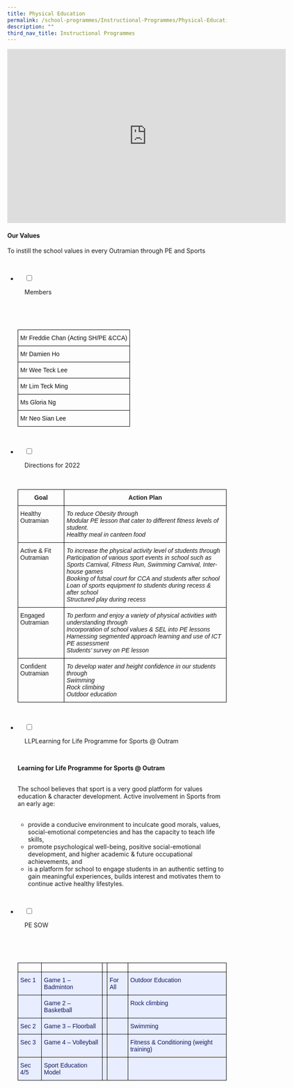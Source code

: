 ```yaml
---
title: Physical Education
permalink: /school-programmes/Instructional-Programmes/Physical-Education/
description: ""
third_nav_title: Instructional Programmes
---
```

<center><iframe allowfullscreen="true" height="400" width="640" frameborder="0" src="https://docs.google.com/presentation/d/e/2PACX-1vQ6M19CQ5zxVx1Tllza1sKIT1OmJuAgxp0oEqFUyYGH84CsZvjsWAStW1eDrbwIEJnETUgpUCBsdoEE/embed?start=false&amp;loop=false&amp;delayms=3000"></iframe></center>
 
#### Our Values

To instill the school values in every Outramian through PE and Sports

<ul class="jekyllcodex_accordion">

  <li>

    <input type="checkbox" id="accordion1">

    <label for="accordion1">Members</label>

    <div>

      <p> <style type="text/css">
.tg  {border-collapse:collapse;border-spacing:0;}
.tg td{border-color:black;border-style:solid;border-width:1px;font-family:Arial, sans-serif;font-size:14px;
  overflow:hidden;padding:10px 5px;word-break:normal;}
.tg th{border-color:black;border-style:solid;border-width:1px;font-family:Arial, sans-serif;font-size:14px;
  font-weight:normal;overflow:hidden;padding:10px 5px;word-break:normal;}
.tg .tg-lyvw{color:#111;text-align:left;vertical-align:top}
</style>
<table class="tg">
<thead>
  <tr>
    <th class="tg-lyvw">Mr Freddie Chan (Acting SH/PE &amp;CCA)</th>
  </tr>
</thead>
<tbody>
  <tr>
    <td class="tg-lyvw">Mr Damien Ho <br></td>
  </tr>
  <tr>
    <td class="tg-lyvw">Mr Wee Teck Lee<br></td>
  </tr>
  <tr>
    <td class="tg-lyvw">Mr Lim Teck Ming<br></td>
  </tr>
  <tr>
    <td class="tg-lyvw">Ms Gloria Ng<br></td>
  </tr>
  <tr>
    <td class="tg-lyvw">Mr Neo Sian Lee</td>
  </tr>
</tbody>
</table> </p>

    </div>

</li>
	<li>

    <input type="checkbox" id="accordion2">

    <label for="accordion2">Directions for 2022</label>

    <div>

<p> 
<style type="text/css">
.tg  {border-collapse:collapse;border-spacing:0;}
.tg td{border-color:black;border-style:solid;border-width:1px;font-family:Arial, sans-serif;font-size:14px;
  overflow:hidden;padding:10px 5px;word-break:normal;}
.tg th{border-color:black;border-style:solid;border-width:1px;font-family:Arial, sans-serif;font-size:14px;
  font-weight:normal;overflow:hidden;padding:10px 5px;word-break:normal;}
.tg .tg-amwm{font-weight:bold;text-align:center;vertical-align:top}
.tg .tg-0lax{text-align:left;vertical-align:top}
.tg .tg-8zwo{font-style:italic;text-align:left;vertical-align:top}
</style>
<table class="tg">
<thead>
  <tr>
    <th class="tg-amwm">Goal</th>
    <th class="tg-amwm">Action Plan</th>
  </tr>
</thead>
<tbody>
  <tr>
    <td class="tg-0lax">Healthy Outramian</td>
    <td class="tg-8zwo">To reduce Obesity through<br>Modular PE lesson that cater to different fitness levels of student.<br>Healthy meal in canteen food<br></td>
  </tr>
  <tr>
    <td class="tg-0lax">Active &amp; Fit Outramian</td>
    <td class="tg-8zwo">To increase the physical activity level of students through<br>Participation of various sport events in school such as Sports Carnival, Fitness Run, Swimming Carnival, Inter-house games<br>Booking of futsal court for CCA and students after school<br>Loan of sports equipment to students  during recess &amp; after school<br>Structured play during recess<br></td>
  </tr>
  <tr>
    <td class="tg-0lax">  Engaged Outramian</td>
    <td class="tg-8zwo">To perform and enjoy a variety of physical activities with understanding through<br>Incorporation of school values &amp; SEL into PE lessons<br>Harnessing segmented approach learning and use of ICT<br>PE assessment<br>Students’ survey on PE lesson<br></td>
  </tr>
  <tr>
    <td class="tg-0lax">Confident Outramian</td>
    <td class="tg-8zwo">To develop water and height confidence in our students through<br>Swimming<br>Rock climbing<br>Outdoor education</td>
  </tr>
</tbody>
</table> </p>

    </div>

</li>
	
<li>

    <input type="checkbox" id="accordion3">

    <label for="accordion3">LLPLearning for Life Programme for Sports @ Outram</label>

    <div>

<p><b>Learning for Life Programme for Sports @ Outram</b><br><br>   
  

The school believes that sport is a very good platform for values education & character development. Active involvement in Sports from an early age:<br><br>

*   provide a conducive environment to inculcate good morals, values, social-emotional competencies and has the capacity to teach life skills,<br>
*   promote psychological well-being, positive social-emotional development, and higher academic & future occupational achievements, and<br>
*   is a platform for school to engage students in an authentic setting to gain meaningful experiences, builds interest and motivates them to continue active healthy lifestyles. </p>

    </div>

</li>
	
<li>

    <input type="checkbox" id="accordion4">

    <label for="accordion4">PE SOW</label>

    <div>

      <p> <style type="text/css">
.tg  {border-collapse:collapse;border-spacing:0;}
.tg td{border-color:black;border-style:solid;border-width:1px;font-family:Arial, sans-serif;font-size:14px;
  overflow:hidden;padding:10px 5px;word-break:normal;}
.tg th{border-color:black;border-style:solid;border-width:1px;font-family:Arial, sans-serif;font-size:14px;
  font-weight:normal;overflow:hidden;padding:10px 5px;word-break:normal;}
.tg .tg-wyh4{background-color:#E8EDFF;color:#0E1860;text-align:left;vertical-align:top}
.tg .tg-0lax{text-align:left;vertical-align:top}
.tg .tg-lr6o{background-color:#E8EDFF;color:#222;text-align:left;vertical-align:middle}
</style>
<table class="tg">
<thead>
  <tr>
    <th class="tg-0lax"></th>
    <th class="tg-0lax"></th>
    <th class="tg-0lax"></th>
    <th class="tg-0lax"></th>
    <th class="tg-0lax"></th>
  </tr>
</thead>
<tbody>
  <tr>
    <td class="tg-wyh4">Sec 1</td>
    <td class="tg-wyh4">Game 1 – Badminton</td>
    <td class="tg-wyh4"></td>
    <td class="tg-wyh4">For All</td>
    <td class="tg-wyh4">Outdoor Education</td>
  </tr>
  <tr>
    <td class="tg-wyh4"></td>
    <td class="tg-wyh4">Game 2 – Basketball</td>
    <td class="tg-wyh4"></td>
    <td class="tg-wyh4"></td>
    <td class="tg-wyh4">Rock climbing</td>
  </tr>
  <tr>
    <td class="tg-wyh4">Sec 2</td>
    <td class="tg-wyh4">Game 3 – Floorball</td>
    <td class="tg-wyh4"></td>
    <td class="tg-wyh4"></td>
    <td class="tg-wyh4">Swimming</td>
  </tr>
  <tr>
    <td class="tg-wyh4">Sec 3</td>
    <td class="tg-wyh4">Game 4 – Volleyball</td>
    <td class="tg-wyh4"></td>
    <td class="tg-wyh4"></td>
    <td class="tg-wyh4">Fitness &amp; Conditioning (weight training)</td>
  </tr>
  <tr>
    <td class="tg-wyh4">Sec 4/5</td>
    <td class="tg-wyh4">Sport Education Model</td>
    <td class="tg-wyh4"></td>
    <td class="tg-wyh4"></td>
    <td class="tg-lr6o"></td>
  </tr>
</tbody>
</table> </p>

    </div>

</li>
	
	

	
</ul>
